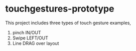 # touchgestures-prototype
This project includes three types of touch gesture examples, 

1. pinch IN/OUT
2. Swipe LEFT/OUT
3. Line DRAG over layout
